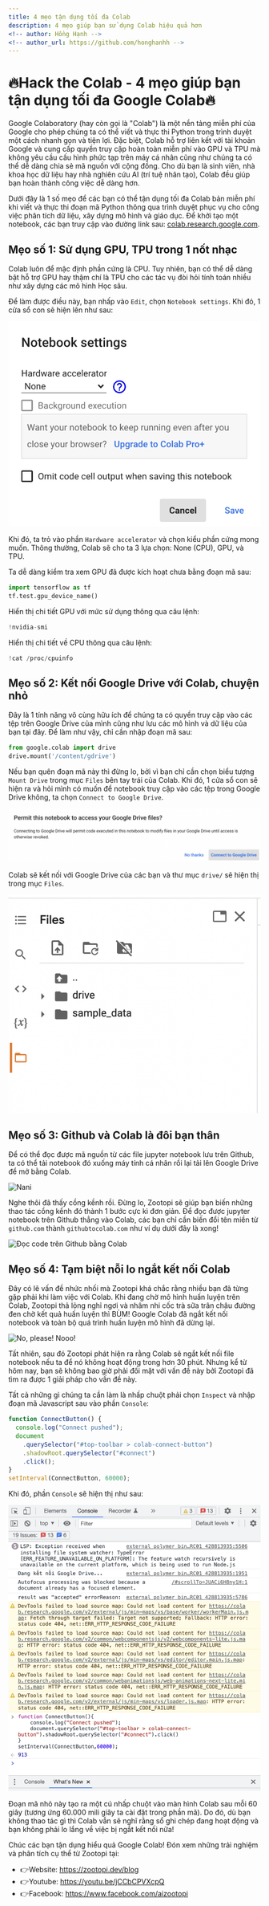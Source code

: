 ```yaml
---
title: 4 mẹo tận dụng tối đa Colab
description: 4 mẹo giúp bạn sử dụng Colab hiệu quả hơn
<!-- author: Hồng Hạnh -->
<!-- author_url: https://github.com/honghanhh -->
---
```


# 🔥Hack the Colab - 4 mẹo giúp bạn tận dụng tối đa Google Colab🔥

Google Colaboratory (hay còn gọi là "Colab") là một nền tảng miễn phí của Google cho phép chúng ta có thể viết và thực thi Python trong trình duyệt một cách nhanh gọn và tiện lợi. Đặc biệt, Colab hỗ trợ liên kết với tài khoản Google và cung cấp quyền truy cập hoàn toàn miễn phí vào GPU và TPU mà không yêu cầu cấu hình phức tạp trên máy cá nhân cũng như chúng ta có thể dễ dàng chia sẻ mã nguồn với cộng đồng. Cho dù bạn là sinh viên, nhà khoa học dữ liệu hay nhà nghiên cứu AI (trí tuệ nhân tạo), Colab đều giúp bạn hoàn thành công việc dễ dàng hơn.

Dưới đây là 1 số mẹo để các bạn có thể tận dụng tối đa Colab bản miễn phí khi viết và thực thi đoạn mã Python thông qua trình duyệt phục vụ cho công việc phân tích dữ liệu, xây dựng mô hình và giáo dục. Để khởi tạo một notebook, các bạn truy cập vào đường link sau: [colab.research.google.com](https://colab.research.google.com/).

<!--truncate-->

## Mẹo số 1: Sử dụng GPU, TPU trong 1 nốt nhạc

Colab luôn để mặc định phần cứng là CPU. Tuy nhiên, bạn có thể dễ dàng bật hỗ trợ GPU hay thậm chí là TPU cho các tác vụ đòi hỏi tính toán nhiều như xây dựng các mô hình Học sâu.

Để làm được điều này, bạn nhấp vào `Edit`, chọn `Notebook settings`. Khi đó, 1 cửa sổ con sẽ hiện lên như sau:

![Cài đặt sổ tay](./img/notebook_settings.png)

Khi đó, ta trỏ vào phần `Hardware accelerator` và chọn kiểu phần cứng mong muốn. Thông thường, Colab sẽ cho ta 3 lựa chọn: None (CPU), GPU, và TPU.

Ta dễ dàng kiểm tra xem GPU đã được kích hoạt chưa bằng đoạn mã sau:

```python
import tensorflow as tf
tf.test.gpu_device_name()
```

Hiển thị chi tiết GPU với mức sử dụng thông qua câu lệnh:

```python
!nvidia-smi
```

Hiển thị chi tiết về CPU thông qua câu lệnh:

```python
!cat /proc/cpuinfo
```

## Mẹo số 2: Kết nối Google Drive với Colab, chuyện nhỏ

Đây là 1 tính năng vô cùng hữu ích để chúng ta có quyền truy cập vào các tệp trên Google Drive của mình cũng như lưu các mô hình và dữ liệu của bạn tại đây. Để làm như vậy, chỉ cần nhập đoạn mã sau:

```python
from google.colab import drive
drive.mount('/content/gdrive')
```

Nếu bạn quên đoạn mã này thì đừng lo, bởi vì bạn chỉ cần chọn biểu tượng `Mount Drive` trong mục `Files` bên tay trái của Colab. Khi đó, 1 cửa sổ con sẽ hiện ra và hỏi mình có muốn để notebook truy cập vào các tệp trong Google Drive không, ta chọn `Connect to Google Drive`.

![Kết nối Drive và Colab](./img/mount_drive.png)

Colab sẽ kết nối với Google Drive của các bạn và thư mục `drive/` sẽ hiện thị trong mục `Files`.

![Sau khi kết nối Drive và Colab](./img/mounted_drive.png)

## Mẹo số 3: Github và Colab là đôi bạn thân

Để có thể đọc được mã nguồn từ các file jupyter notebook lưu trên Github, ta có thể tải notebook đó xuống máy tính cá nhân rồi lại tải lên Google Drive để mở bằng Colab.

![Nani](https://pbs.twimg.com/media/EVkOdDSWsAEQwc5.jpg)

Nghe thôi đã thấy cồng kềnh rồi. Đừng lo, Zootopi sẽ giúp bạn biến những thao tác cồng kềnh đó thành 1 bước cực kì đơn giản. Để đọc được jupyter notebook trên Github thẳng vào Colab, các bạn chỉ cần biến đổi tên miền từ `github.com` thành `githubtocolab.com` như ví dụ dưới đây là xong!

![Đọc code trên Github bằng Colab](https://miro.medium.com/max/1400/1*C_M16s1hx0BVvtyYVcLdyQ.gif)

<!-- ## Mẹo số 4: Tăng RAM, chỉ là chuyện nhỏ -->

<!-- Khi kết nối với tài nguyên trên Colab, mặc định Colab sẽ cung cấp cho chúng ta khoảng 13 GB RAM miễn phí. Điều đó khá ấn tượng và hấp dẫn, nhưng để có thể xây dựng các mô hình học sâu chuyên sâu thì đôi khi con số này vẫn chỉ là muối bỏ bể.

![Tăng RAM của Colab](./img/old_ram_colab.png)

Dưới đây là một thủ thuật rất đơn giản để bạn có thể gần như tăng gấp đôi dung lượng RAM trong Colab của mình. Đầu tiên, bạn chạy đoạn mã Python sau trong ô mã của Colab:

```python
i = []
while(True):
    i.append('a')
```

Đoạn mã này tạo ra 1 list rỗng `i` và nối các giá trị `a` vào `i` mãi mãi, dẫn tới Colab bị tràn RAM. Khi xảy ra sự cố này, Colab sẽ hỏi bạn có muốn thêm RAM hay không?

Chọn `Get more RAM` và nhấp nút `Yes`. Voilà! Bây giờ bạn có khoảng 25GB RAM tùy ý sử dụng!

![Tăng RAM của Colab](./img/new_ram_colab.png) -->

## Mẹo số 4: Tạm biệt nỗi lo ngắt kết nối Colab

Đây có lẽ vấn đề nhức nhối mà Zootopi khá chắc rằng nhiều bạn đã từng gặp phải khi làm việc với Colab. Khi đang chờ mô hình huấn luyện trên Colab, Zootopi thả lỏng nghỉ ngơi và nhâm nhi cốc trà sữa trân châu đường đen chờ kết quả huấn luyện thì BÙM! Google Colab đã ngắt kết nối notebook và toàn bộ quá trình huấn luyện mô hình đã dừng lại.

![No, please! Nooo!](https://33.media.tumblr.com/19a0aa2491a40ef42e1a2cb53446710e/tumblr_npp1qkBfJG1sjcsglo1_500.gif)

Tất nhiên, sau đó Zootopi phát hiện ra rằng Colab sẽ ngắt kết nối file notebook nếu ta để nó không hoạt động trong hơn 30 phút. Nhưng kể từ hôm nay, bạn sẽ không bao giờ phải đối mặt với vấn đề này bởi Zootopi đã tìm ra được 1 giải pháp cho vấn đề này.

Tất cả những gì chúng ta cần làm là nhấp chuột phải chọn `Inspect` và nhập đoạn mã Javascript sau vào phần `Console`:

```javascript
function ConnectButton() {
  console.log("Connect pushed");
  document
    .querySelector("#top-toolbar > colab-connect-button")
    .shadowRoot.querySelector("#connect")
    .click();
}
setInterval(ConnectButton, 60000);
```

Khi đó, phần `Console` sẽ hiện thị như sau:

![Thêm đoạn mã Javascript vào Console](./img/console.png)

Đoạn mã nhỏ này tạo ra một cú nhấp chuột vào màn hình Colab sau mỗi 60 giây (tương ứng 60.000 mili giây ta cài đặt trong phần mã). Do đó, dù bạn không thao tác gì thì Colab vẫn sẽ nghĩ rằng sổ ghi chép đang hoạt động và bạn không phải lo lắng về việc bị ngắt kết nối nữa!

Chúc các bạn tận dụng hiểu quả Google Colab! Đón xem những trải nghiệm và phân tích cụ thể từ Zootopi tại:

- 👉Website: https://zootopi.dev/blog
- 👉Youtube: https://youtu.be/jCCbCPVXcpQ
- 👉Facebook: https://www.facebook.com/aizootopi
